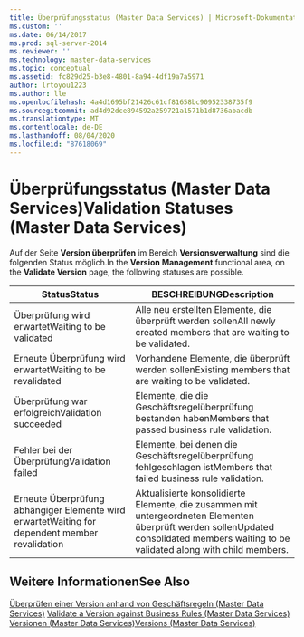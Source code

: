 ```yaml
---
title: Überprüfungsstatus (Master Data Services) | Microsoft-Dokumentation
ms.custom: ''
ms.date: 06/14/2017
ms.prod: sql-server-2014
ms.reviewer: ''
ms.technology: master-data-services
ms.topic: conceptual
ms.assetid: fc829d25-b3e8-4801-8a94-4df19a7a5971
author: lrtoyou1223
ms.author: lle
ms.openlocfilehash: 4a4d1695bf21426c61cf81658bc90952338735f9
ms.sourcegitcommit: ad4d92dce894592a259721a1571b1d8736abacdb
ms.translationtype: MT
ms.contentlocale: de-DE
ms.lasthandoff: 08/04/2020
ms.locfileid: "87618069"
---
```

# <a name="validation-statuses-master-data-services"></a><span data-ttu-id="b1205-102">Überprüfungsstatus (Master Data Services)</span><span class="sxs-lookup"><span data-stu-id="b1205-102">Validation Statuses (Master Data Services)</span></span>
  <span data-ttu-id="b1205-103">Auf der Seite **Version überprüfen** im Bereich **Versionsverwaltung** sind die folgenden Status möglich.</span><span class="sxs-lookup"><span data-stu-id="b1205-103">In the **Version Management** functional area, on the **Validate Version** page, the following statuses are possible.</span></span>  
  
|<span data-ttu-id="b1205-104">Status</span><span class="sxs-lookup"><span data-stu-id="b1205-104">Status</span></span>|<span data-ttu-id="b1205-105">BESCHREIBUNG</span><span class="sxs-lookup"><span data-stu-id="b1205-105">Description</span></span>|  
|------------|-----------------|  
|<span data-ttu-id="b1205-106">Überprüfung wird erwartet</span><span class="sxs-lookup"><span data-stu-id="b1205-106">Waiting to be validated</span></span>|<span data-ttu-id="b1205-107">Alle neu erstellten Elemente, die überprüft werden sollen</span><span class="sxs-lookup"><span data-stu-id="b1205-107">All newly created members that are waiting to be validated.</span></span>|  
|<span data-ttu-id="b1205-108">Erneute Überprüfung wird erwartet</span><span class="sxs-lookup"><span data-stu-id="b1205-108">Waiting to be revalidated</span></span>|<span data-ttu-id="b1205-109">Vorhandene Elemente, die überprüft werden sollen</span><span class="sxs-lookup"><span data-stu-id="b1205-109">Existing members that are waiting to be validated.</span></span>|  
|<span data-ttu-id="b1205-110">Überprüfung war erfolgreich</span><span class="sxs-lookup"><span data-stu-id="b1205-110">Validation succeeded</span></span>|<span data-ttu-id="b1205-111">Elemente, die die Geschäftsregelüberprüfung bestanden haben</span><span class="sxs-lookup"><span data-stu-id="b1205-111">Members that passed business rule validation.</span></span>|  
|<span data-ttu-id="b1205-112">Fehler bei der Überprüfung</span><span class="sxs-lookup"><span data-stu-id="b1205-112">Validation failed</span></span>|<span data-ttu-id="b1205-113">Elemente, bei denen die Geschäftsregelüberprüfung fehlgeschlagen ist</span><span class="sxs-lookup"><span data-stu-id="b1205-113">Members that failed business rule validation.</span></span>|  
|<span data-ttu-id="b1205-114">Erneute Überprüfung abhängiger Elemente wird erwartet</span><span class="sxs-lookup"><span data-stu-id="b1205-114">Waiting for dependent member revalidation</span></span>|<span data-ttu-id="b1205-115">Aktualisierte konsolidierte Elemente, die zusammen mit untergeordneten Elementen überprüft werden sollen</span><span class="sxs-lookup"><span data-stu-id="b1205-115">Updated consolidated members waiting to be validated along with child members.</span></span>|  
  
## <a name="see-also"></a><span data-ttu-id="b1205-116">Weitere Informationen</span><span class="sxs-lookup"><span data-stu-id="b1205-116">See Also</span></span>  
 <span data-ttu-id="b1205-117">[Überprüfen einer Version anhand von Geschäftsregeln &#40;Master Data Services&#41;](validate-a-version-against-business-rules-master-data-services.md) </span><span class="sxs-lookup"><span data-stu-id="b1205-117">[Validate a Version against Business Rules &#40;Master Data Services&#41;](validate-a-version-against-business-rules-master-data-services.md) </span></span>  
 [<span data-ttu-id="b1205-118">Versionen &#40;Master Data Services&#41;</span><span class="sxs-lookup"><span data-stu-id="b1205-118">Versions &#40;Master Data Services&#41;</span></span>](../../2014/master-data-services/versions-master-data-services.md)  
  
  
